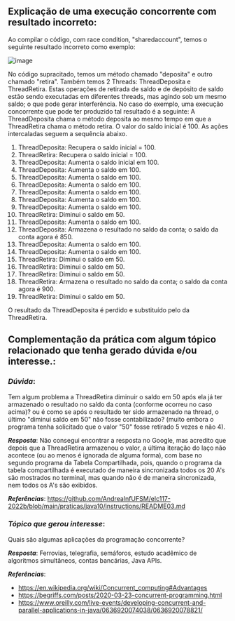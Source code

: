 ## Explicação de uma execução concorrente com resultado incorreto:
Ao compilar o código, com race condition, "sharedaccount", temos o seguinte resultado incorreto como exemplo:

![image](https://user-images.githubusercontent.com/63315782/204363249-0f865493-2ef2-4183-8e8a-b8894b546a69.png)

No código supracitado, temos um método chamado "deposita" e outro chamado "retira". Também temos 2 Threads: ThreadDeposita e ThreadRetira.
Estas operações de retirada de saldo e de depósito de saldo estão sendo executadas em diferentes threads, mas agindo sob um mesmo saldo; o que pode gerar interferência.
No caso do exemplo, uma execução concorrente que pode ter produzido tal resultado é a seguinte:
A ThreadDeposita chama o método deposita ao mesmo tempo em que a ThreadRetira chama o método retira. O valor do saldo inicial é 100. As ações intercaladas seguem a sequência abaixo.

1. ThreadDeposita: Recupera o saldo inicial = 100.
2. ThreadRetira: Recupera o saldo inicial = 100.
3. ThreadDeposita: Aumenta o saldo inicial em 100.
5. ThreadDeposita: Aumenta o saldo em 100.
7. ThreadDeposita: Aumenta o saldo em 100.
9. ThreadDeposita: Aumenta o saldo em 100.
11. ThreadDeposita: Aumenta o saldo em 100.
12. ThreadDeposita: Aumenta o saldo em 100.
13. ThreadDeposita: Aumenta o saldo em 100.
17. ThreadRetira: Diminui o saldo em 50. 
14. ThreadDeposita: Aumenta o saldo em 100.
18. ThreadDeposita: Armazena o resultado no saldo da conta; o saldo da conta agora é 850.
15. ThreadDeposita: Aumenta o saldo em 100.
16. ThreadDeposita: Aumenta o saldo em 100. 
4. ThreadRetira: Diminui o saldo em 50.
17. ThreadRetira: Diminui o saldo em 50. 
17. ThreadRetira: Diminui o saldo em 50. 
18. ThreadRetira: Armazena o resultado no saldo da conta; o saldo da conta agora é 900.
17. ThreadRetira: Diminui o saldo em 50. 

O resultado da ThreadDeposita é perdido e substituído pelo da ThreadRetira.
    
## Complementação da prática com algum tópico relacionado que tenha gerado dúvida e/ou interesse.:
### ***Dúvida***: 
Tem algum problema a ThreadRetira diminuir o saldo em 50 após ela já ter armazenado o resultado no saldo da conta (conforme ocorreu no caso acima)? ou é como se após o resultado ter sido armazenado na thread, o último "diminui saldo em 50" não fosse contabilizado? (muito embora o programa tenha solicitado que o valor "50"  fosse retirado 5 vezes e não 4).

***Resposta***: Não consegui encontrar a resposta no Google, mas acredito que depois que a ThreadRetira armazenou o valor, a última iteração do laço não acontece (ou ao menos é ignorada de alguma forma), com base no segundo programa da Tabela Compartilhada, pois, quando o programa da tabela compartilhada é executado de maneira sincronizada todos os 20 A's são mostrados no terminal, mas quando não é de maneira sincronizada, nem todos os A's são exibidos. 

***Referências***: https://github.com/AndreaInfUFSM/elc117-2022b/blob/main/praticas/java10/instructions/README03.md


### ***Tópico que gerou interesse***:  
Quais são algumas aplicações da programação concorrente?

***Resposta***:  Ferrovias, telegrafia, semáforos, estudo acadêmico de algoritmos simultâneos, contas bancárias, Java APIs.

***Referências***: 
- https://en.wikipedia.org/wiki/Concurrent_computing#Advantages
- https://begriffs.com/posts/2020-03-23-concurrent-programming.html
- https://www.oreilly.com/live-events/developing-concurrent-and-parallel-applications-in-java/0636920074038/0636920078821/
